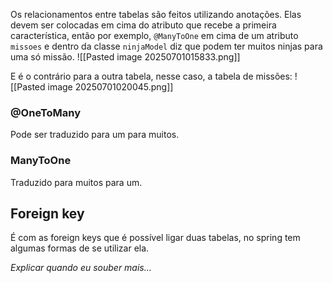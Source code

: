 Os relacionamentos entre tabelas são feitos utilizando anotações. Elas devem ser colocadas em cima do atributo que recebe a primeira característica, então por exemplo, `@ManyToOne` em cima de um atributo `missoes` e dentro da classe `ninjaModel` diz que podem ter muitos ninjas para uma só missão.
![[Pasted image 20250701015833.png]]

E é o contrário para a outra tabela, nesse caso, a tabela de missões:
![[Pasted image 20250701020045.png]]

### @OneToMany
Pode ser traduzido para um para muitos.

### ManyToOne
Traduzido para muitos para um.


## Foreign key
É com as foreign keys que é possível ligar duas tabelas, no spring tem algumas formas de se utilizar ela.

*Explicar quando eu souber mais...* 

